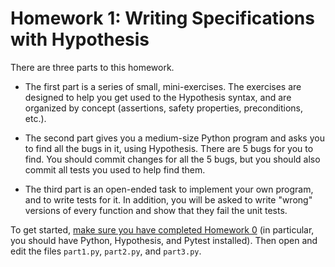 # Homework 1: Writing Specifications with Hypothesis

There are three parts to this homework.

- The first part is a series of small, mini-exercises. The exercises are designed to help you get used to the Hypothesis syntax, and are organized by concept (assertions, safety properties, preconditions, etc.).

- The second part gives you a medium-size Python program and asks you to find all the bugs in it, using Hypothesis. There are 5 bugs for you to find. You should commit changes for all the 5 bugs, but you should also commit all tests you used to help find them.

- The third part is an open-ended task to implement your own program, and to write tests for it. In addition, you will be asked to write "wrong" versions of every function and show that they fail the unit tests.

To get started, [make sure you have completed Homework 0](https://github.com/DavisPL-Teaching/189c-hw0)
(in particular, you should have Python, Hypothesis, and Pytest installed).
Then open and edit the files `part1.py`, `part2.py`, and `part3.py`.

